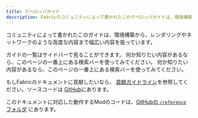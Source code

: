```yaml
---
title: デベロッパガイド
description: Fabricのコミュニティによって書かれたこのデベロッパガイドは、環境構築からレンダリングやネットワークなどの高度な内容までを扱っています。
---
```


コミュニティによって書かれたこのガイドは、環境構築から、レンダリングやネットワークのような高度な内容まで幅広い内容を扱っています。

ガイドの一覧はサイドバーで見ることができます。 何か知りたい内容があるなら、このページの一番上にある検索バーを使ってみてください。 何か知りたい内容があるなら、このページの一番上にある検索バーを使ってみてください。

もしFabricのドキュメントに貢献したいなら、 [貢献ガイドライン](../contributing)を参照してください。ソースコードは [GitHub](https://github.com/FabricMC/fabric-docs)にあります。

このドキュメントに対応した動作するModのコードは、[GitHubの `/reference` フォルダ](https://github.com/FabricMC/fabric-docs/tree/main/reference/1.21.8) にあります。
